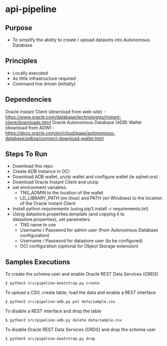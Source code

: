 # api-pipeline

## Purpose

- To simplify the ability to create / upload datasets into Autonomous Database

## Principles

- Locally executed
- As little infrastructure required
- Command line driven (initially)

## Dependencies

Oracle Instant Client (download from web-site) - https://www.oracle.com/database/technologies/instant-client/downloads.html
Oracle Autonomous Database (ADB) Wallet (download from ADW) - https://docs.oracle.com/en/cloud/paas/autonomous-database/adbsa/connect-download-wallet.html

## Steps To Run

- Download this repo
- Create ADB instance in OCI
- Download ADB wallet, unzip wallet and configure wallet (ie sqlnet.ora)
- Download Oracle Instant Client and unzip
- set environment variables
  - TNS_ADMIN to the location of the wallet
  - LD_LIBRARY_PATH (on linux) and PATH (on Windows) to the location of the Oracle Instant Client
- Install python requirements (using pip3 install -r requirements.txt)
- Using datastore.properties.template (and copying it to datastore.properties), set parameters
  - TNS name to use
  - Username / Password for admin user (from Autonomous Database configuration)
  - Username / Password for datastore user (to be configured)
  - OCI configuration (optional for Object Storage extension)
  
## Samples Executions

To create the schema user and enable Oracle REST Data Services (ORDS)
```
$ python3 src/pipeline-bootstrap.py create
```
To upload a CSV, create table, load the data and enable a REST interface
```
$ python3 src/pipeline-adb.py put data/sample.csv
```
To disable a REST interface and drop the table
```
$ python3 src/pipeline-adb.py delete data/sample.csv
```
To disable Oracle REST Data Services (ORDS) and drop the schema user
```
$ python3 src/pipeline-bootstrap.py drop
```
